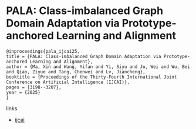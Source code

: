# PALA: Class-imbalanced Graph Domain Adaptation via Prototype-anchored Learning and Alignment

```
@inproceedings{pala_ijcai25,
title = {PALA: Class-imbalanced Graph Domain Adaptation via Prototype-anchored Learning and Alignment},
author = {Ma, Xin and Wang, Yifan and Yi, Siyu and Ju, Wei and Wu, Bei and Qiao, Ziyue and Tang, Chenwei and Lv, Jiancheng},
booktitle = {Proceedings of the Thirty-Fourth International Joint Conference on Artificial Intelligence (IJCAI)},
pages = {3198--3207},
year = {2025}
}
```

links
- [ijcai](https://www.ijcai.org/proceedings/2025/356)
